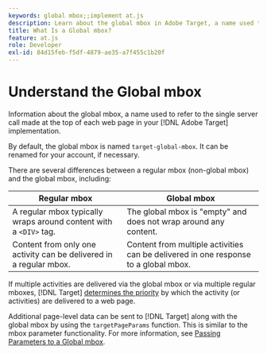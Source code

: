 ```yaml
---
keywords: global mbox;;implement at.js
description: Learn about the global mbox in Adobe Target, a name used to refer to the single server call made at the top of each web page in your [!DNL Target] implementation.
title: What Is a Global mbox?
feature: at.js
role: Developer
exl-id: 84d15feb-f5df-4879-ae35-a7f455c1b20f
---
```

# Understand the Global mbox

Information about the global mbox, a name used to refer to the single server call made at the top of each web page in your [!DNL Adobe Target] implementation.

 By default, the global mbox is named `target-global-mbox`. It can be renamed for your account, if necessary.

There are several differences between a regular mbox (non-global mbox) and the global mbox, including:

| Regular mbox | Global mbox |
|--- |--- |
|A regular mbox typically wraps around content with a `<DIV>` tag.|The global mbox is "empty" and does not wrap around any content.|
|Content from only one activity can be delivered in a regular mbox.|Content from multiple activities can be delivered in one response to a global mbox.|

If multiple activities are delivered via the global mbox or via multiple regular mboxes, [!DNL Target] [determines the priority](/help/main/c-activities/priority.md#concept_1780C11FEA57440499F0047DD6900E0F) by which the activity (or activities) are delivered to a web page.

Additional page-level data can be sent to [!DNL Target] along with the global mbox by using the `targetPageParams` function. This is similar to the mbox parameter functionality. For more information, see [Passing Parameters to a Global mbox](https://developer.adobe.com/target/implement/client-side/atjs/global-mbox/pass-parameters-to-global-mbox/).
